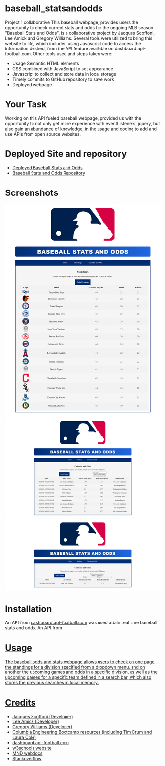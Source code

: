 # baseball_statsandodds
Project 1 collaborative
This baseball webpage, provides users the opportunity to check current stats and odds for the ongoing MLB season. "Baseball Stats and Odds", is a collaborative project by Jacques Scoffoni, Lee Amick and Gregory Williams. Several tools were utilized to bring this website to life, which included using Javascript code to access the information desired, from the API feature available on dashboard.api-football.com. Other tools used and steps taken were:
* Usage Semantic HTML elements
* CSS combined with JavaScript to set appearance
* Javascript to collect and store data in local storage
* Timely commits to GitHub repository to save work
* Deployed webpage

# Your Task
Working on this API fueled baseball webpage, provided us with the opportunity to not only get more experience with eventListeners, jquery, but also gain an abundance of knowledge, in the usage and coding to add and use APIs from open source websites.

# Deployed Site and repository
* <a href="https://jako0320.github.io/baseball_statsandodds/">Deployed Baseball Stats and Odds</a>
* <a href="https://github.com/Jako0320/baseball_statsandodds">Baseball Stats and Odds Repository</a>

# Screenshots
![Standings Screenshot](./assets/images/ScreenStandings.png)
![Calendar Screenshot](./assets/images/ScreenCalendar.png)
![Team Calendar Screenshot](./assets/images/ScreenTeamOdds.png)

# Installation
An API from <a href="https://dashboard.api-football.com/">dashboard.api-football.com</a> was used attain real time baseball stats and odds.
An API from <a href="https://rapidapi.com/theoddsapi/api/live-sports-odds/">

# Usage
The baseball odds and stats webpage allows users to check on one page the standings for a division specified from a dropdown menu, and on another the upcoming games and odds in a specific division, as well as the upcoming games for a specific team defined in a search bar, which also stores the previous searches in local memory.

# Credits
* Jacques Scoffoni (Developer)
* Lee Amick (Developer)
* Gregory Williams (Developer)
* Columbia Engineering Bootcamp resources (including Tim Crum and Laura Cole)
* <a href="https://dashboard.api-football.com/">dashboard.api-football.com</a>
* <a href="https://www.w3schools.com/">w3schools website</a>
* <a href="https://developer.mozilla.org/en-US/">MND webdocs</a>
* <a href="https://stackoverflow.com">Stackoverflow</a>